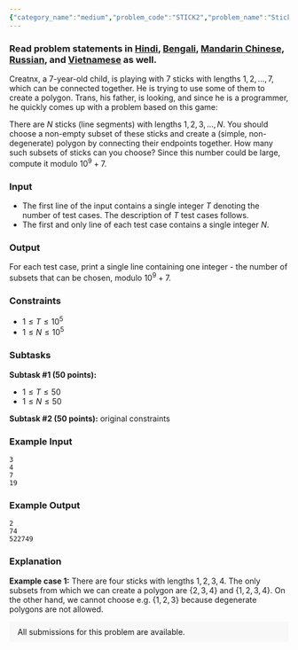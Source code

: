 ```yaml
---
{"category_name":"medium","problem_code":"STICK2","problem_name":"Stick and polygon","problemComponents":{"constraints":"","constraintsState":false,"subtasks":"","subtasksState":false,"inputFormat":"","inputFormatState":false,"outputFormat":"","outputFormatState":false,"sampleTestCases":{"0":{"id":1,"input":"3\r\n4\r\n7\r\n19","output":"2\r\n74\r\n522749","explanation":"**Example case 1:** There are four sticks with lengths $1, 2, 3, 4$. The only subsets from which we can create a polygon are $\\{2, 3, 4\\}$ and $\\{1, 2, 3, 4\\}$. On the other hand, we cannot choose e.g. $\\{1, 2, 3\\}$ because degenerate polygons are not allowed.","isDeleted":false}}},"video_editorial_url":"","languages_supported":{"0":"CPP14","1":"C","2":"JAVA","3":"PYTH 3.6","4":"PYTH","5":"PYP3","6":"CS2","7":"ADA","8":"PYPY","9":"TEXT","10":"PAS fpc","11":"NODEJS","12":"RUBY","13":"PHP","14":"GO","15":"HASK","16":"TCL","17":"PERL","18":"SCALA","19":"LUA","20":"kotlin","21":"BASH","22":"JS","23":"LISP sbcl","24":"rust","25":"PAS gpc","26":"BF","27":"CLOJ","28":"R","29":"D","30":"CAML","31":"FORT","32":"ASM","33":"swift","34":"FS","35":"WSPC","36":"LISP clisp","37":"SQL","38":"SCM guile","39":"PERL6","40":"ERL","41":"CLPS","42":"ICK","43":"NICE","44":"PRLG","45":"ICON","46":"COB","47":"SCM chicken","48":"PIKE","49":"SCM qobi","50":"ST","51":"NEM"},"max_timelimit":1,"source_sizelimit":50000,"problem_author":"chemthan","problem_tester":null,"date_added":"31-10-2019","tags":{"0":"chemthan"},"problem_difficulty_level":"Medium","best_tag":"","editorial_url":"","time":{"view_start_date":1577552402,"submit_start_date":1577552402,"visible_start_date":1577552402,"end_date":1735669800},"is_direct_submittable":false,"problemDiscussURL":"https://discuss.codechef.com/search?q=STICK2","is_proctored":false,"visitedContests":{},"layout":"problem"}
---
```

### Read problem statements in [Hindi](https://www.codechef.com/download/translated/LTIME79/hindi/STICK2.pdf), [Bengali](https://www.codechef.com/download/translated/LTIME79/bengali/STICK2.pdf), [Mandarin Chinese](https://www.codechef.com/download/translated/LTIME79/mandarin/STICK2.pdf), [Russian](https://www.codechef.com/download/translated/LTIME79/russian/STICK2.pdf), and [Vietnamese](https://www.codechef.com/download/translated/LTIME79/vietnamese/STICK2.pdf) as well.

Creatnx, a 7-year-old child, is playing with $7$ sticks with lengths $1, 2, \ldots, 7$, which can be connected together. He is trying to use some of them to create a polygon. Trans, his father, is looking, and since he is a programmer, he quickly comes up with a problem based on this game:

There are $N$ sticks (line segments) with lengths $1, 2, 3, \ldots, N$. You should choose a non-empty subset of these sticks and create a (simple, non-degenerate) polygon by connecting their endpoints together. How many such subsets of sticks can you choose? Since this number could be large, compute it modulo $10^9 + 7$.

### Input
- The first line of the input contains a single integer $T$ denoting the number of test cases. The description of $T$ test cases follows.
- The first and only line of each test case contains a single integer $N$.

### Output
For each test case, print a single line containing one integer - the number of subsets that can be chosen, modulo $10^9 + 7$.

### Constraints
- $1 \le T \le 10^5$
- $1 \le N \le 10^5$

### Subtasks
**Subtask #1 (50 points):**
- $1 \le T \le 50$
- $1 \le N \le 50$

**Subtask #2 (50 points):** original constraints

### Example Input
```
3
4
7
19
```

### Example Output
```
2
74
522749
```

### Explanation
**Example case 1:** There are four sticks with lengths $1, 2, 3, 4$. The only subsets from which we can create a polygon are $\{2, 3, 4\}$ and $\{1, 2, 3, 4\}$. On the other hand, we cannot choose e.g. $\{1, 2, 3\}$ because degenerate polygons are not allowed.

<aside style='background: #f8f8f8;padding: 10px 15px;'><div>All submissions for this problem are available.</div></aside>